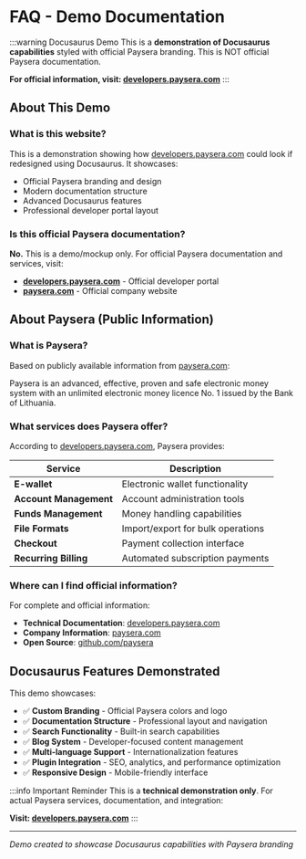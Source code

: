 # FAQ - Demo Documentation

:::warning Docusaurus Demo
This is a **demonstration of Docusaurus capabilities** styled with official Paysera branding. This is NOT official Paysera documentation.

**For official information, visit: [developers.paysera.com](https://developers.paysera.com)**
:::

## About This Demo

### What is this website?

This is a demonstration showing how [developers.paysera.com](https://developers.paysera.com) could look if redesigned using Docusaurus. It showcases:

- Official Paysera branding and design
- Modern documentation structure
- Advanced Docusaurus features
- Professional developer portal layout

### Is this official Paysera documentation?

**No.** This is a demo/mockup only. For official Paysera documentation and services, visit:

- **[developers.paysera.com](https://developers.paysera.com)** - Official developer portal
- **[paysera.com](https://paysera.com)** - Official company website

## About Paysera (Public Information)

### What is Paysera?

Based on publicly available information from [paysera.com](https://paysera.com):

Paysera is an advanced, effective, proven and safe electronic money system with an unlimited electronic money licence No. 1 issued by the Bank of Lithuania.

### What services does Paysera offer?

According to [developers.paysera.com](https://developers.paysera.com), Paysera provides:

| Service | Description |
|---------|-------------|
| **E-wallet** | Electronic wallet functionality |
| **Account Management** | Account administration tools |
| **Funds Management** | Money handling capabilities |
| **File Formats** | Import/export for bulk operations |
| **Checkout** | Payment collection interface |
| **Recurring Billing** | Automated subscription payments |

### Where can I find official information?

For complete and official information:

- **Technical Documentation**: [developers.paysera.com](https://developers.paysera.com)
- **Company Information**: [paysera.com](https://paysera.com)
- **Open Source**: [github.com/paysera](https://github.com/paysera)

## Docusaurus Features Demonstrated

This demo showcases:

- ✅ **Custom Branding** - Official Paysera colors and logo
- ✅ **Documentation Structure** - Professional layout and navigation
- ✅ **Search Functionality** - Built-in search capabilities
- ✅ **Blog System** - Developer-focused content management
- ✅ **Multi-language Support** - Internationalization features
- ✅ **Plugin Integration** - SEO, analytics, and performance optimization
- ✅ **Responsive Design** - Mobile-friendly interface

:::info Important Reminder
This is a **technical demonstration only**. For actual Paysera services, documentation, and integration:

**Visit: [developers.paysera.com](https://developers.paysera.com)**
:::

---

*Demo created to showcase Docusaurus capabilities with Paysera branding*